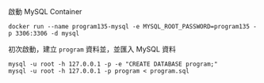 
啟動 MySQL Container

```
docker run --name program135-mysql -e MYSQL_ROOT_PASSWORD=program135 -p 3306:3306 -d mysql
```

初次啟動，建立 `program` 資料並，並匯入 MySQL 資料

```
mysql -u root -h 127.0.0.1 -p -e "CREATE DATABASE program;"
mysql -u root -h 127.0.0.1 -p program < program.sql
```
